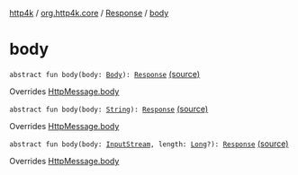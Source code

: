 [http4k](../../index.md) / [org.http4k.core](../index.md) / [Response](index.md) / [body](./body.md)

# body

`abstract fun body(body: `[`Body`](../-body/index.md)`): `[`Response`](index.md) [(source)](https://github.com/http4k/http4k/blob/master/http4k-core/src/main/kotlin/org/http4k/core/http.kt#L204)

Overrides [HttpMessage.body](../-http-message/body.md)


`abstract fun body(body: `[`String`](https://kotlinlang.org/api/latest/jvm/stdlib/kotlin/-string/index.html)`): `[`Response`](index.md) [(source)](https://github.com/http4k/http4k/blob/master/http4k-core/src/main/kotlin/org/http4k/core/http.kt#L206)

Overrides [HttpMessage.body](../-http-message/body.md)


`abstract fun body(body: `[`InputStream`](https://docs.oracle.com/javase/6/docs/api/java/io/InputStream.html)`, length: `[`Long`](https://kotlinlang.org/api/latest/jvm/stdlib/kotlin/-long/index.html)`?): `[`Response`](index.md) [(source)](https://github.com/http4k/http4k/blob/master/http4k-core/src/main/kotlin/org/http4k/core/http.kt#L208)

Overrides [HttpMessage.body](../-http-message/body.md)

